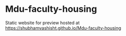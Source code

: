 # Mdu-faculty-housing
Static website for preview hosted at https://shubhamvashisht.github.io/Mdu-faculty-housing
